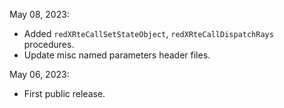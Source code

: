 May 08, 2023:

  * Added `redXRteCallSetStateObject`, `redXRteCallDispatchRays` procedures.
  * Update misc named parameters header files.

May 06, 2023:

  * First public release.
